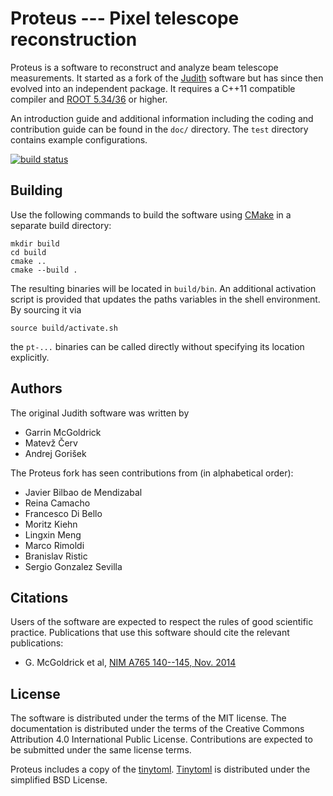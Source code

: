 Proteus --- Pixel telescope reconstruction
==========================================

Proteus is a software to reconstruct and analyze beam telescope
measurements. It started as a fork of the [Judith][judith] software but
has since then evolved into an independent package. It requires a
C++11 compatible compiler and [ROOT 5.34/36][root] or higher.

An introduction guide and additional information including the coding and
contribution guide can be found in the `doc/` directory. The `test` directory
contains example configurations.

[![build status](https://gitlab.cern.ch/unige-fei4tel/proteus/badges/master/build.svg)](https://gitlab.cern.ch/unige-fei4tel/proteus/commits/master)

Building
--------

Use the following commands to build the software using [CMake][cmake] in a
separate build directory:

    mkdir build
    cd build
    cmake ..
    cmake --build .

The resulting binaries will be located in `build/bin`. An additional
activation script is provided that updates the paths variables in the shell
environment. By sourcing it via

    source build/activate.sh

the `pt-...` binaries can be called directly without specifying its location
explicitly.

Authors
-------

The original Judith software was written by

*   Garrin McGoldrick
*   Matevž Červ
*   Andrej Gorišek

The Proteus fork has seen contributions from (in alphabetical order):

*   Javier Bilbao de Mendizabal
*   Reina Camacho
*   Francesco Di Bello
*   Moritz Kiehn
*   Lingxin Meng
*   Marco Rimoldi
*   Branislav Ristic
*   Sergio Gonzalez Sevilla

Citations
---------

Users of the software are expected to respect the rules of good
scientific practice. Publications that use this software should cite the
relevant publications:

*   G. McGoldrick et al, [NIM A765 140--145, Nov. 2014][paper2014]

License
-------

The software is distributed under the terms of the MIT license. The
documentation is distributed under the terms of the Creative Commons Attribution
4.0 International Public License. Contributions are expected to be submitted
under the same license terms.

Proteus includes a copy of the [tinytoml][tinytoml]. [Tinytoml][tinytoml] is
distributed under the simplified BSD License.


[cmake]: http://www.cmake.org
[judith]: https://github.com/gmcgoldr/judith
[paper2014]: http://dx.doi.org/10.1016/j.nima.2014.05.033
[root]: https://root.cern.ch
[tinytoml]: https://github.com/mayah/tinytoml
